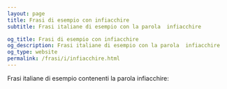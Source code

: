 ```yaml
---
layout: page
title: Frasi di esempio con infiacchire 
subtitle: Frasi italiane di esempio con la parola  infiacchire

og_title: Frasi di esempio con infiacchire 
og_description: Frasi italiane di esempio con la parola  infiacchire
og_type: website
permalink: /frasi/i/infiacchire.html
---
```


Frasi italiane di esempio contenenti la parola infiacchire:



